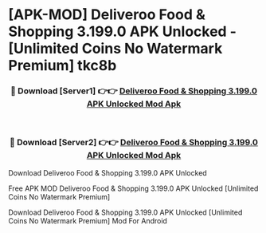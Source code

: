 # [APK-MOD] Deliveroo  Food & Shopping 3.199.0 APK Unlocked - [Unlimited Coins No Watermark Premium] tkc8b



<div align="center">
<h3>🔴 Download [Server1] 👉👉 <a href="https://momento.my/?title=Deliveroo__Food_&_Shopping_3.199.0_APK_Unlocked">Deliveroo  Food & Shopping 3.199.0 APK Unlocked Mod Apk</a></h3><br>

<h3>🔴 Download [Server2] 👉👉 <a href="https://momento.my/?title=Deliveroo__Food_&_Shopping_3.199.0_APK_Unlocked">Deliveroo  Food & Shopping 3.199.0 APK Unlocked Mod Apk</a></h3>
</div>



Download Deliveroo  Food & Shopping 3.199.0 APK Unlocked 

Free APK MOD Deliveroo  Food & Shopping 3.199.0 APK Unlocked [Unlimited Coins No Watermark Premium]

Download Deliveroo  Food & Shopping 3.199.0 APK Unlocked [Unlimited Coins No Watermark Premium] Mod For Android
